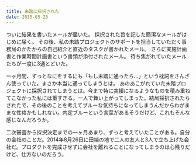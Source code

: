 ```yaml
---
title: 未踏に採択された
date: 2015-05-28
---
```


ついに結果を書いたメールが届いた。
採択された旨を記した簡潔なメールがはじめに届く。
その後、私の未踏プロジェクトのサポートを担当していただく事務局のかたからの自己紹介と直近のタスクが書かれたメール。
さらに実施計画書と作業時間計画書という書類が添付されたメール。
待ち焦がれていたメールたちが一度に3通とどいた。

一ヶ月間、ずっとなにをするにも「もし未踏に通ったら…」という枕詞をさんざん使っていた。まさか本当に通ってしまうとは。
あのあこがれていた未踏プロジェクトに採択されてしまうとは。今まで特に実績になるようなものを積み重ねてこなかった私には重すぎる。一人で舞い上がってしまった。結局採択されたらされたで、その後のことを考えてブルーな気持ちになってしまうんだからわがままな性格かもしれない。内定ブルーという言葉があるそうだけど、これもそんな感じなんだろうか。

二次審査から採択決定までの一ヶ月あまり、ずっと考えていたことがある。自分の会社のことだ。2014年8月26日に田端の地で二人の友人と3人で立ち上げた会社だ。プロダクトを完成させずに会社を離れることになってしまうのは心残りだけど、仕方ないのだろう。
